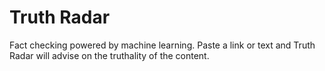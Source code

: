 # Truth Radar 

Fact checking powered by machine learning. Paste a link or text and Truth Radar will advise on the truthality of the content. 